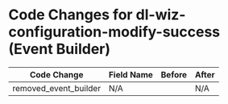 # Code Changes for dl-wiz-configuration-modify-success (Event Builder)

| Code Change | Field Name | Before | After |
|-------------|------------|--------|-------|
| removed_event_builder | N/A |  | N/A |